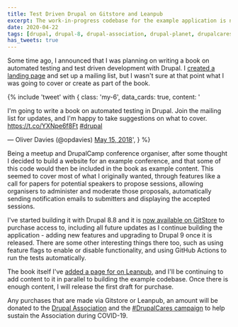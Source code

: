 ```yaml
---
title: Test Driven Drupal on Gitstore and Leanpub
excerpt: The work-in-progress codebase for the example application is now on Gitstore.
date: 2020-04-22
tags: [drupal, drupal-8, drupal-association, drupal-planet, drupalcares, testing, test-driven-drupal]
has_tweets: true
---
```


Some time ago, I announced that I was planning on writing a book on automated testing and test driven development with Drupal. I [created a landing page][landing page] and set up a mailing list, but I wasn't sure at that point what I was going to cover or create as part of the book.


{% include 'tweet' with {
    class: 'my-6',
    data_cards: true,
    content: '<p lang="en" dir="ltr">I&#39;m going to write a book on automated testing in Drupal. Join the mailing list for updates, and I&#39;m happy to take suggestions on what to cover. <a href="https://t.co/YXNpe6f8Ft">https://t.co/YXNpe6f8Ft</a> <a href="https://twitter.com/hashtag/drupal?src=hash&amp;ref_src=twsrc%5Etfw">#drupal</a></p>&mdash; Oliver Davies (@opdavies) <a href="https://twitter.com/opdavies/status/996483775994433536?ref_src=twsrc%5Etfw">May 15, 2018</a></blockquote>',
} %}

Being a meetup and DrupalCamp conference organiser, after some thought I decided to build a website for an example conference, and that some of this code would then be included in the book as example content. This seemed to cover most of what I originally wanted, through features like a call for papers for potential speakers to propose sessions, allowing organisers to administer and moderate those proposals, automatically sending notification emails to submitters and displaying the accepted sessions.

I've started building it with Drupal 8.8 and it is [now available on GitStore][gitstore] to purchase access to, including all future updates as I continue building the application - adding new features and upgrading to Drupal 9 once it is released. There are some other interesting things there too, such as using feature flags to enable or disable functionality, and using GitHub Actions to run the tests automatically.

The book itself I've [added a page for on Leanpub][leanpub], and I'll be continuing to add content to it in parallel to building the example codebase. Once there is enough content, I will release the first draft for purchase.

Any purchases that are made via Gitstore or Leanpub, an amount will be donated to the [Drupal Association][] and the [#DrupalCares campaign][drupalcares] to help sustain the Association during COVID-19.

[drupal association]: https://www.drupal.org/association
[drupalcares]: https://www.drupal.org/association/drupal-cares-challenge
[gitstore]: https://enjoy.gitstore.app/repositories/opdavies/test-driven-drupal-conference-app
[landing page]: /test-driven-drupal
[leanpub]: https://leanpub.com/test-driven-drupal
